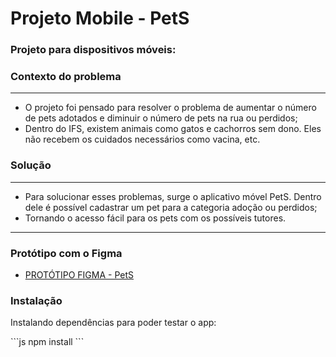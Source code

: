 
<h1>Projeto Mobile - PetS</h1>


<h3>Projeto para dispositivos móveis:</h3>
<h3>Contexto do problema</h3>
<hr>
<ul>
<li>O projeto foi pensado para resolver o problema de aumentar o número de pets adotados e diminuir o número  de pets na rua ou perdidos;</li>
<li>
Dentro do IFS, existem animais como gatos e cachorros sem dono. Eles não recebem os cuidados necessários como vacina, etc.
</li>

</ul>
<h3>Solução</h3>
<hr>
<ul>

<li>
Para solucionar esses problemas, surge o aplicativo móvel PetS. Dentro dele é possível cadastrar um pet para a categoria adoção ou perdidos;
</li>
<li>
Tornando o acesso fácil para os pets com os possíveis tutores.
</li>
</ul>
<hr>
<h3>Protótipo com o Figma</h3>
<ul>
<li><a href="https://www.figma.com/file/uNbhdh7ef9KAJlbkYLA3Xq/Projeto-Mobile---PetS?node-id=0%3A1&t=InWp8DWJfsB3TUMW-1">PROTÓTIPO FIGMA - PetS</a></li>
</ul>
<h3>Instalação</h3>
<p>Instalando dependências para poder testar o app:</p>
```js
    npm install
```




